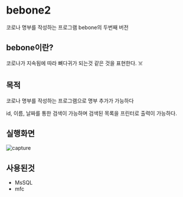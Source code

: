 # bebone2
코로나 명부를 작성하는 프로그램 bebone의 두번째 버전

## bebone이란?
코로나가 지속됨에 따라 뼈다귀가 되는것 같은 것을 표현한다. ☠️

## 목적
코로나 명부를 작성하는 프로그램으로 
명부 추가가 가능하다

id, 이름, 날짜를 통한 검색이 가능하며
검색된 목록을 프린터로 출력이 가능하다.

## 실행화면
![capture](https://user-images.githubusercontent.com/25293311/102966490-4cdafa00-4533-11eb-90b2-17984ef60535.PNG)

## 사용된것
* MsSQL
* mfc
